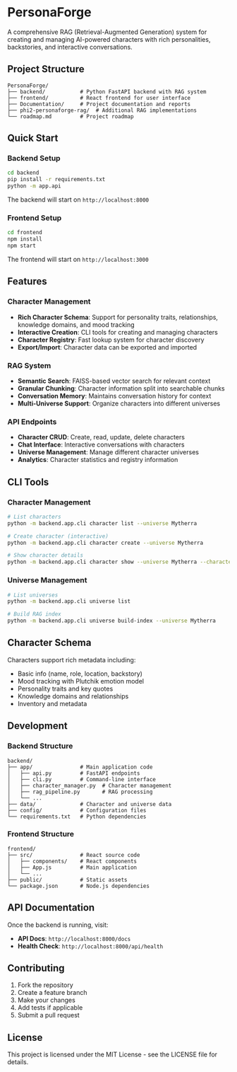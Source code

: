 # PersonaForge

A comprehensive RAG (Retrieval-Augmented Generation) system for creating and managing AI-powered characters with rich personalities, backstories, and interactive conversations.

## Project Structure

```
PersonaForge/
├── backend/           # Python FastAPI backend with RAG system
├── frontend/          # React frontend for user interface
├── Documentation/     # Project documentation and reports
├── phi2-personaforge-rag/  # Additional RAG implementations
└── roadmap.md         # Project roadmap
```

## Quick Start

### Backend Setup

```bash
cd backend
pip install -r requirements.txt
python -m app.api
```

The backend will start on `http://localhost:8000`

### Frontend Setup

```bash
cd frontend
npm install
npm start
```

The frontend will start on `http://localhost:3000`

## Features

### Character Management
- **Rich Character Schema**: Support for personality traits, relationships, knowledge domains, and mood tracking
- **Interactive Creation**: CLI tools for creating and managing characters
- **Character Registry**: Fast lookup system for character discovery
- **Export/Import**: Character data can be exported and imported

### RAG System
- **Semantic Search**: FAISS-based vector search for relevant context
- **Granular Chunking**: Character information split into searchable chunks
- **Conversation Memory**: Maintains conversation history for context
- **Multi-Universe Support**: Organize characters into different universes

### API Endpoints
- **Character CRUD**: Create, read, update, delete characters
- **Chat Interface**: Interactive conversations with characters
- **Universe Management**: Manage different character universes
- **Analytics**: Character statistics and registry information

## CLI Tools

### Character Management
```bash
# List characters
python -m backend.app.cli character list --universe Mytherra

# Create character (interactive)
python -m backend.app.cli character create --universe Mytherra

# Show character details
python -m backend.app.cli character show --universe Mytherra --character "Kael Vire"
```

### Universe Management
```bash
# List universes
python -m backend.app.cli universe list

# Build RAG index
python -m backend.app.cli universe build-index --universe Mytherra
```

## Character Schema

Characters support rich metadata including:
- Basic info (name, role, location, backstory)
- Mood tracking with Plutchik emotion model
- Personality traits and key quotes
- Knowledge domains and relationships
- Inventory and metadata

## Development

### Backend Structure
```
backend/
├── app/               # Main application code
│   ├── api.py         # FastAPI endpoints
│   ├── cli.py         # Command-line interface
│   ├── character_manager.py  # Character management
│   ├── rag_pipeline.py       # RAG processing
│   └── ...
├── data/              # Character and universe data
├── config/            # Configuration files
└── requirements.txt   # Python dependencies
```

### Frontend Structure
```
frontend/
├── src/               # React source code
│   ├── components/    # React components
│   ├── App.js         # Main application
│   └── ...
├── public/            # Static assets
└── package.json       # Node.js dependencies
```

## API Documentation

Once the backend is running, visit:
- **API Docs**: `http://localhost:8000/docs`
- **Health Check**: `http://localhost:8000/api/health`

## Contributing

1. Fork the repository
2. Create a feature branch
3. Make your changes
4. Add tests if applicable
5. Submit a pull request

## License

This project is licensed under the MIT License - see the LICENSE file for details. 
